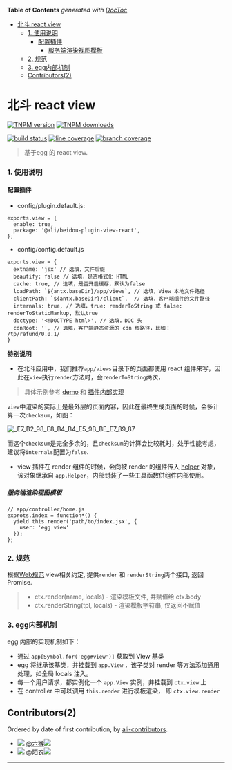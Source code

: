 <!-- START doctoc generated TOC please keep comment here to allow auto update -->
<!-- DON'T EDIT THIS SECTION, INSTEAD RE-RUN doctoc TO UPDATE -->
**Table of Contents**  *generated with [DocToc](https://github.com/thlorenz/doctoc)*

- [北斗 react view](#%E5%8C%97%E6%96%97-react-view)
    - [1. 使用说明](#1-%E4%BD%BF%E7%94%A8%E8%AF%B4%E6%98%8E)
      - [配置插件](#%E9%85%8D%E7%BD%AE%E6%8F%92%E4%BB%B6)
        - [服务端渲染视图模板](#%E6%9C%8D%E5%8A%A1%E7%AB%AF%E6%B8%B2%E6%9F%93%E8%A7%86%E5%9B%BE%E6%A8%A1%E6%9D%BF)
    - [2. 规范](#2-%E8%A7%84%E8%8C%83)
    - [3. egg内部机制](#3-egg%E5%86%85%E9%83%A8%E6%9C%BA%E5%88%B6)
  - [Contributors(2)](#contributors2)

<!-- END doctoc generated TOC please keep comment here to allow auto update -->

北斗 react view
=================

[![TNPM version][tnpm-image]][tnpm-url]
[![TNPM downloads][tnpm-downloads-image]][tnpm-url]

[![build status][ci-image]][ci-url]
[![line coverage][line-coverage-image]][ci-url]
[![branch coverage][branch-coverage-image]][ci-url]

[tnpm-image]: http://web.npm.alibaba-inc.com/badge/v/@ali/beidou-plugin-view-react.svg?style=flat-square
[tnpm-url]: http://web.npm.alibaba-inc.com/package/@ali/beidou-plugin-view-react
[tnpm-downloads-image]: http://web.npm.alibaba-inc.com/badge/d/@ali/beidou-plugin-view-react.svg?style=flat-square
[ci-image]: http://cise.alibaba-inc.com/task/401390/status.svg
[ci-url]: http://cise.alibaba-inc.com/task/401390
[line-coverage-image]: http://cise.alibaba-inc.com/task/401390/ut_line_coverage.svg
[branch-coverage-image]: http://cise.alibaba-inc.com/task/401390/ut_branch_coverage.svg


> 基于egg 的 react view.


### 1. 使用说明

#### 配置插件  

- config/plugin.default.js:  

```  
exports.view = {
  enable: true,
  package: '@ali/beidou-plugin-view-react',
};
```  

- config/config.default.js  

```  
exports.view = {
  extname: 'jsx' // 选填，文件后缀
  beautify: false // 选填，是否格式化 HTML
  cache: true, // 选填，是否开启缓存，默认为false
  loadPath: `${antx.baseDir}/app/views`, // 选填，View 本地文件路径
  clientPath: `${antx.baseDir}/client`,  // 选填，客户端组件的文件路径
  internals: true, // 选填，true: renderToString 或 false: renderToStaticMarkup, 默认true
  doctype: '<!DOCTYPE html>', // 选填，DOC 头
  cdnRoot: '', // 选填，客户端静态资源的 cdn 根路径，比如： /tp/refund/0.0.1/ 
}
```  

**特别说明**  
* 在北斗应用中，我们推荐`app/views`目录下的页面都使用 react 组件来写，因此在`view`执行`render`方法时，会`renderToString`两次，

> 具体示例参考 [demo](http://gitlab.alibaba-inc.com/beidou/beidou/blob/master/example/app/views/news/list.jsx#L12) 和 [插件内部实现](http://gitlab.alibaba-inc.com/beidou/beidou-plugin-view-react/blob/master/lib/react-view.js#L43)  

`view`中渲染的实际上是最外层的页面内容，因此在最终生成页面的时候，会多计算一次`checksum`，如图：  

![_E7_B2_98_E8_B4_B4_E5_9B_BE_E7_89_87](http://git.cn-hangzhou.oss.aliyun-inc.com/uploads/beidou/beidou-plugin-view-react/c71b7c5ec0a38fed3884c206c311fa18/%E7%B2%98%E8%B4%B4%E5%9B%BE%E7%89%87.png)  

而这个`checksum`是完全多余的，且`checksum`的计算会比较耗时，处于性能考虑，建议将`internals`配置为`false`.  

* view 插件在 render 组件的时候，会向被 render 的组件传入 [helper](http://gitlab.alibaba-inc.com/beidou/beidou-plugin-view-react/blob/master/lib/helper.js) 对象，该对象继承自 `app.Helper`，内部封装了一些工具函数供组件内部使用。

##### 服务端渲染视图模板

```  
// app/controller/home.js  
exprots.index = function*() {  
  yield this.render('path/to/index.jsx', {  
    user: 'egg view'  
  });  
};  
```  

### 2. 规范

根据[Web规范](http://gitlab.alibaba-inc.com/node/team/blob/master/web.md) view相关约定, 提供`render` 和 `renderString`两个接口, 返回Promise.

> * ctx.render(name, locals) - 渲染模板文件, 并赋值给 ctx.body
> * ctx.renderString(tpl, locals) - 渲染模板字符串, 仅返回不赋值


### 3. egg内部机制

egg 内部的实现机制如下：

* 通过 `app[Symbol.for('egg#view')]` 获取到 View 基类
* egg 将继承该基类，并挂载到 `app.View` ，该子类对 render 等方法添加通用处理，如全局 locals 注入。
* 每一个用户请求，都实例化一个 `app.View` 实例，并挂载到 `ctx.view` 上
* 在 controller 中可以调用 `this.render` 进行模板渲染， 即 `ctx.view.render`

## Contributors(2)

Ordered by date of first contribution, by [ali-contributors](http://gitlab.alibaba-inc.com/node/ali-contributors).

- ![](https://work.alibaba-inc.com/photo/86450.30x30.jpg) [@六猴](https://work.alibaba-inc.com/work/u/86450)<a target="_blank" href="http://amos.im.alisoft.com/msg.aw?v=2&site=cntaobao&s=2&charset=utf-8&uid=%E5%85%AD%E7%8C%B4"><img src="http://amos.alicdn.com/online.aw?v=2&uid=%E5%85%AD%E7%8C%B4&site=cntaobao&s=1&charset=utf-8"></a>
- ![](https://work.alibaba-inc.com/photo/109043.30x30.jpg) [@陌农](https://work.alibaba-inc.com/work/u/109043)<a target="_blank" href="http://amos.im.alisoft.com/msg.aw?v=2&site=cntaobao&s=2&charset=utf-8&uid=%E9%99%8C%E5%86%9C"><img src="http://amos.alicdn.com/online.aw?v=2&uid=%E9%99%8C%E5%86%9C&site=cntaobao&s=1&charset=utf-8"></a>

--------------------
